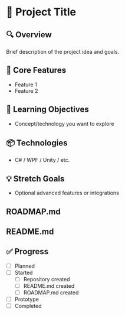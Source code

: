 # 🧪 Project Title

## 🔍 Overview
Brief description of the project idea and goals.

## 🔧 Core Features
- Feature 1
- Feature 2

## 🧠 Learning Objectives
- Concept/technology you want to explore

## 📦 Technologies
- C# / WPF / Unity / etc.

## 💡 Stretch Goals
- Optional advanced features or integrations

## ROADMAP.md

## README.md

## ✅ Progress
- [ ] Planned
- [ ] Started
  - [ ] Repository created
  - [ ] README.md created
  - [ ] ROADMAP.md created
- [ ] Prototype
- [ ] Completed
